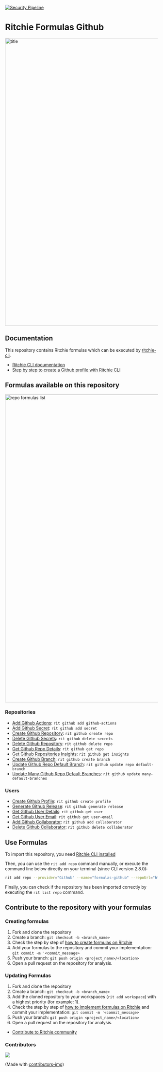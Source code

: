 [![Security Pipeline](https://github.com/GuillaumeFalourd/formulas-github/actions/workflows/security_pipeline.yml/badge.svg)](https://github.com/GuillaumeFalourd/formulas-github/actions/workflows/security_pipeline.yml)

# Ritchie Formulas Github

<img width="944" alt="title" src="https://user-images.githubusercontent.com/22433243/117589495-34453800-b100-11eb-9878-9e33af7686b4.png">

## Documentation

This repository contains Ritchie formulas which can be executed by [ritchie-cli](https://github.com/ZupIT/ritchie-cli).

- [Ritchie CLI documentation](https://docs.ritchiecli.io)
- [Step by step to create a Github profile with Ritchie CLI](https://bit.ly/devtoritgithubcreateprofile)

## Formulas available on this repository

<img width="1011" alt="repo formulas list" src="https://user-images.githubusercontent.com/22433243/117680153-4c13cf00-b187-11eb-86d8-ad2fed42b537.png">

### Repositories

- [Add Github Actions](https://github.com/GuillaumeFalourd/formulas-github/tree/master/github/add/github-actions): `rit github add github-actions`
- [Add Github Secret](https://github.com/GuillaumeFalourd/formulas-github/tree/master/github/add/secret): `rit github add secret`
- [Create Github Repository](https://github.com/GuillaumeFalourd/formulas-github/tree/master/github/create/repo): `rit github create repo`
- [Delete Github Secrets](https://github.com/GuillaumeFalourd/formulas-github/tree/master/github/delete/secrets): `rit github delete secrets`
- [Delete Github Repository](https://github.com/GuillaumeFalourd/formulas-github/tree/master/github/delete/repo): `rit github delete repo`
- [Get Github Repo Details](https://github.com/GuillaumeFalourd/formulas-github/tree/master/github/get/repo): `rit github get repo`
- [Get Github Repositories Insights](https://github.com/GuillaumeFalourd/formulas-github/tree/master/github/get/insights): `rit github get insights`
- [Create Github Branch](https://github.com/GuillaumeFalourd/formulas-github/tree/master/github/create/branch): `rit github create branch`
- [Update Github Repo Default Branch](https://github.com/GuillaumeFalourd/formulas-github/tree/master/github/update/repo/default-branch): `rit github update repo default-branch`
- [Update Many Github Repo Default Branches](https://github.com/GuillaumeFalourd/formulas-github/tree/master/github/update/many-default-branches): `rit github update many-default-branches`

### Users

- [Create Github Profile](https://github.com/GuillaumeFalourd/formulas-github/tree/master/github/create/profile): `rit github create profile`
- [Generate Github Release](https://github.com/GuillaumeFalourd/formulas-github/tree/master/github/generate/release): `rit github generate release`
- [Get Github User Details](https://github.com/GuillaumeFalourd/formulas-github/tree/master/github/get/user): `rit github get user`
- [Get Github User Email](https://github.com/GuillaumeFalourd/formulas-github/tree/master/github/get/user-email): `rit github get user-email`
- [Add Github Collaborator](https://github.com/GuillaumeFalourd/formulas-github/tree/master/github/add/collaborator): `rit github add collaborator`
- [Delete Github Collaborator](https://github.com/GuillaumeFalourd/formulas-github/tree/master/github/delete/collaborator): `rit github delete collaborator`

## Use Formulas

To import this repository, you need [Ritchie CLI installed](https://docs.ritchiecli.io/getting-started/installation)

Then, you can use the `rit add repo` command manually, or execute the command line below directly on your terminal (since CLI version 2.8.0):

```bash
rit add repo --provider="Github" --name="formulas-github" --repoUrl="https://github.com/GuillaumeFalourd/formulas-github" --priority=1
```

Finally, you can check if the repository has been imported correctly by executing the `rit list repo` command.

## Contribute to the repository with your formulas

### Creating formulas

1. Fork and clone the repository
2. Create a branch: `git checkout -b <branch_name>`
3. Check the step by step of [how to create formulas on Ritchie](https://docs.ritchiecli.io/tutorials/formulas/how-to-create-formulas)
4. Add your formulas to the repository
and commit your implementation: `git commit -m '<commit_message>`
5. Push your branch: `git push origin <project_name>/<location>`
6. Open a pull request on the repository for analysis.

### Updating Formulas

1. Fork and clone the repository
2. Create a branch: `git checkout -b <branch_name>`
3. Add the cloned repository to your workspaces (`rit add workspace`) with a highest priority (for example: 1).
4. Check the step by step of [how to implement formulas on Ritchie](https://docs.ritchiecli.io/tutorials/formulas/how-to-implement-a-formula)
and commit your implementation: `git commit -m '<commit_message>`
5. Push your branch: `git push origin <project_name>/<location>`
6. Open a pull request on the repository for analysis.

- [Contribute to Ritchie community](https://github.com/ZupIT/ritchie-formulas/blob/master/CONTRIBUTING.md)

### Contributors

<a href="https://github.com/GuillaumeFalourd/formulas-github/graphs/contributors">
  <img src="https://contrib.rocks/image?repo=GuillaumeFalourd/formulas-github" />
</a>

(Made with [contributors-img](https://contrib.rocks))

